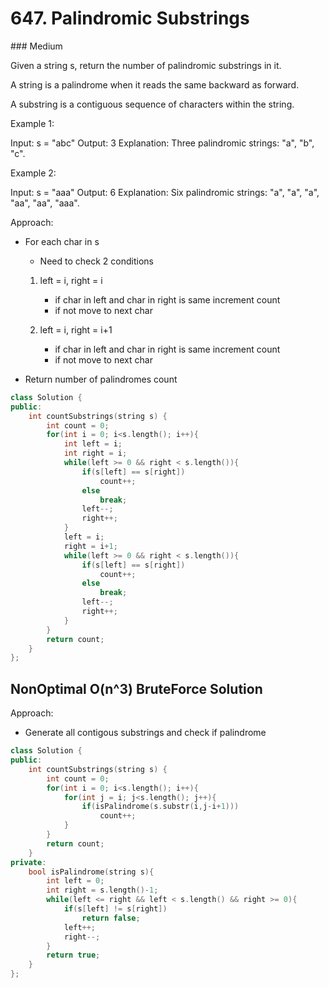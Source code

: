 # 647. Palindromic Substrings
### Medium

Given a string s, return the number of palindromic substrings in it.

A string is a palindrome when it reads the same backward as forward.

A substring is a contiguous sequence of characters within the string.

 

Example 1:

Input: s = "abc"
Output: 3
Explanation: Three palindromic strings: "a", "b", "c".

Example 2:

Input: s = "aaa"
Output: 6
Explanation: Six palindromic strings: "a", "a", "a", "aa", "aa", "aaa".


Approach:
* For each char in s
    * Need to check 2 conditions
    1. left = i, right = i
        - if char in left and char in right is same increment count
        - if not move to next char

    2. left = i, right = i+1
        - if char in left and char in right is same increment count
        - if not move to next char

* Return number of palindromes count
```cpp
class Solution {
public:
    int countSubstrings(string s) {
        int count = 0;
        for(int i = 0; i<s.length(); i++){
            int left = i;
            int right = i;
            while(left >= 0 && right < s.length()){
                if(s[left] == s[right])
                    count++;
                else 
                    break;
                left--;
                right++;
            }
            left = i;
            right = i+1;
            while(left >= 0 && right < s.length()){
                if(s[left] == s[right])
                    count++;
                else
                    break;
                left--;
                right++;
            }
        }
        return count;
    }
};
```

## NonOptimal O(n^3) BruteForce Solution
Approach: 
* Generate all contigous substrings and check if palindrome

```cpp
class Solution {
public:
    int countSubstrings(string s) {
        int count = 0;
        for(int i = 0; i<s.length(); i++){
            for(int j = i; j<s.length(); j++){
                if(isPalindrome(s.substr(i,j-i+1)))
                    count++;
            }
        }
        return count;
    }
private:
    bool isPalindrome(string s){
        int left = 0;
        int right = s.length()-1;
        while(left <= right && left < s.length() && right >= 0){
            if(s[left] != s[right])
                return false;
            left++;
            right--;   
        }
        return true;
    }
};

```